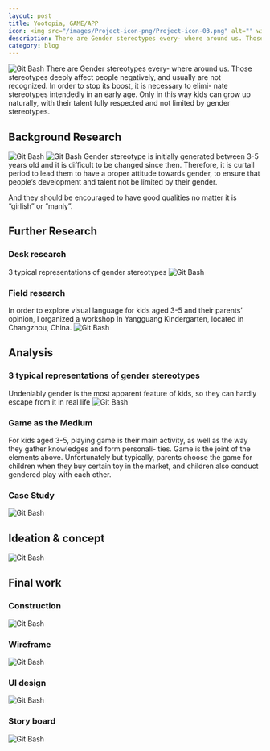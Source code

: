 ```yaml
---
layout: post
title: Yootopia, GAME/APP
icon: <img src="/images/Project-icon-png/Project-icon-03.png" alt="" width="100"/>
description: There are Gender stereotypes every- where around us. Those stereotypes deeply affect people negatively, and usually are not recognized. In order to stop its boost, it is necessary to elimi- nate stereotypes intendedly in an early age. Only in this way kids can grow up naturally, with their talent fully respected and not limited by gender stereotypes.
category: blog
---
```


![Git Bash](/Yootopia-img/Yootopia-img-01.jpg)
There are Gender stereotypes every- where around us. Those stereotypes deeply affect people negatively, and usually are not recognized. In order to stop its boost, it is necessary to elimi- nate stereotypes intendedly in an early age. Only in this way kids can grow up naturally, with their talent fully respected and not limited by gender stereotypes.
## Background Research
![Git Bash](/Yootopia-img/Yootopia-img-02.jpg)
![Git Bash](/Yootopia-img/Yootopia-img-03.jpg)
Gender stereotype is initially generated between 3-5 years old and it is difficult to be changed since then. Therefore, it is curtail period to lead them to have a proper attitude towards gender, to ensure that people‘s development and talent not be limited by their gender. 

And they should be encouraged to have good qualities no matter it is “girlish” or “manly”.
## Further Research
### Desk research
3 typical representations of gender stereotypes
![Git Bash](/Yootopia-img/Yootopia-img-04.jpg)
### Field research
In order to explore visual language for kids aged 3-5 and their parents’ opinion, I organized  a workshop In Yangguang Kindergarten, located in Changzhou, China.
![Git Bash](/Yootopia-img/Yootopia-img-05.jpg)
## Analysis
### 3 typical representations of gender stereotypes
Undeniably gender is the most apparent feature of kids, so they can hardly escape from it in real life
![Git Bash](/Yootopia-img/Yootopia-img-06.jpg)
### Game as the Medium
For kids aged 3-5, playing game is their main activity, as well as the way they gather knowledges and form personali- ties. Game is the joint of the elements above. Unfortunately but typically, parents choose the game for children when they buy certain toy in the market, and children also conduct gendered play with each other.
### Case Study
![Git Bash](/Yootopia-img/Yootopia-img-07.jpg)
## Ideation & concept
![Git Bash](/Yootopia-img/Yootopia-img-08.jpg)
## Final work
### Construction
![Git Bash](/Yootopia-img/Yootopia-img-09.jpg)
### Wireframe
![Git Bash](/Yootopia-img/Yootopia-img-10.jpg)
### UI design
![Git Bash](/Yootopia-img/Yootopia-img-11.jpg)
### Story board
![Git Bash](/Yootopia-img/Yootopia-img-12.jpg)
